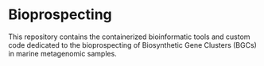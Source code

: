 # Bioprospecting

This repository contains the containerized bioinformatic tools and custom code dedicated to the bioprospecting of Biosynthetic Gene Clusters (BGCs) in marine metagenomic samples.
